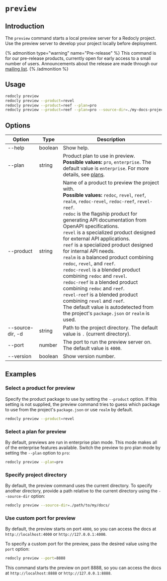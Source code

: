 # `preview`

## Introduction

The `preview` command starts a local preview server for a Redocly project. Use the preview server to develop your project locally before deployment.

{% admonition type="warning" name="Pre-release" %}
This command is for our pre-release products, currently open for early access to a small number of users. Announcements about the release are made through our [mailing list](https://redocly.com/product-updates/).
{% /admonition %}

## Usage

```bash
redocly preview
redocly preview --product=revel
redocly preview --product=reef --plan=pro
redocly preview --product=reef --plan=pro --source-dir=./my-docs-project --port=4001
```

## Options

| Option           | Type    | Description                                                                                                                                                                                                                                                                                                                                                                                                                                                                                                                                                                                                                                                                                                                                                                                                     |
| ---------------- | ------- | --------------------------------------------------------------------------------------------------------------------------------------------------------------------------------------------------------------------------------------------------------------------------------------------------------------------------------------------------------------------------------------------------------------------------------------------------------------------------------------------------------------------------------------------------------------------------------------------------------------------------------------------------------------------------------------------------------------------------------------------------------------------------------------------------------------- |
| --help           | boolean | Show help.                                                                                                                                                                                                                                                                                                                                                                                                                                                                                                                                                                                                                                                                                                                                                                                                      |
| --plan           | string  | Product plan to use in preview. <br/> **Possible values:** `pro`, `enterprise`. The default value is `enterprise`. For more details, see [plans](https://redocly.com/pricing/).                                                                                                                                                                                                                                                                                                                                                                                                                                                                                                                                                                                                                                 |
| --product        | string  | Name of a product to preview the project with. <br/> **Possible values:** `redoc`, `revel`, `reef`, `realm`, `redoc-revel`, `redoc-reef`, `revel-reef`. <br/> `redoc` is the flagship product for generating API documentation from OpenAPI specifications. <br/> `revel` is a specialized product designed for external API applications. <br/> `reef` is a specialized product designed for internal API needs. <br/> `realm` is a balanced product combining `redoc`, `revel`, and `reef`. <br/> `redoc-revel` is a blended product combining `redoc` and `revel`. <br/> `redoc-reef` is a blended product combining `redoc` and `reef`. <br/> `revel-reef` is a blended product combining `revel` and `reef`. <br/> The default value is autodetected from the project's `package.json` or `realm` is used. |
| --source-dir, -d | string  | Path to the project directory. The default value is `.` (current directory).                                                                                                                                                                                                                                                                                                                                                                                                                                                                                                                                                                                                                                                                                                                                    |
| --port           | number  | The port to run the preview server on. The default value is `4000`.                                                                                                                                                                                                                                                                                                                                                                                                                                                                                                                                                                                                                                                                                                                                             |
| --version        | boolean | Show version number.                                                                                                                                                                                                                                                                                                                                                                                                                                                                                                                                                                                                                                                                                                                                                                                            |

## Examples

### Select a product for preview

Specify the product package to use by setting the `--product` option.
If this setting is not supplied, the preview command tries to guess which package to use from the project's `package.json` or use `realm` by default.

```bash
redocly preview --product=revel
```

### Select a plan for preview

By default, previews are run in enterprise plan mode. This mode makes all of the enterprise features available.
Switch the preview to pro plan mode by setting the `--plan` option to `pro`:

```bash
redocly preview --plan=pro
```

### Specify project directory

By default, the preview command uses the current directory. To specify another directory, provide a path relative to the current directory using the `--source-dir` option:

```bash
redocly preview --source-dir=./path/to/my/docs/
```

### Use custom port for preview

By default, the preview starts on port `4000`, so you can access the docs at `http://localhost:4000` or `http://127.0.0.1:4000`.

To specify a custom port for the preview, pass the desired value using the `port` option:

```bash
redocly preview --port=8888
```

This command starts the preview on port 8888, so you can access the docs at `http://localhost:8888` or `http://127.0.0.1:8888`.
